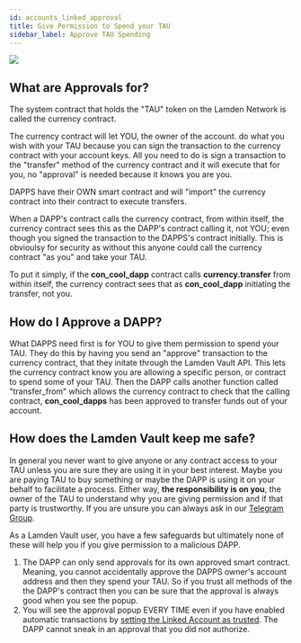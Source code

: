 ```yaml
---
id: accounts_linked_approval
title: Give Permission to Spend your TAU
sidebar_label: Approve TAU Spending
---
```


![](/img/wallet/linked_account_approve.png)

## What are Approvals for?
The system contract that holds the "TAU" token on the Lamden Network is called the currency contract.

The currency contract will let YOU, the owner of the account. do what you wish with your TAU because you can sign the transaction to the currency contract with your account keys. All you need to do is sign a transaction to the "transfer" method of the currency contract and it will execute that for you, no "approval" is needed because it knows you are you.

DAPPS have their OWN smart contract and will "import" the currency contract into their contract to execute transfers.

When a DAPP's contract calls the currency contract, from within itself, the currency contract sees this as the DAPP's contract calling it, not YOU; even though you signed the transaction to the DAPPS's contract initially.  This is obvioulsy for security as without this anyone could call the currency contract "as you" and take your TAU.

To put it simply, if the **con_cool_dapp** contract calls **currency.transfer** from within itself, the currency contract sees that as **con_cool_dapp** initiating the transfer, not you.

## How do I Approve a DAPP?
What DAPPS need first is for YOU to give them permission to spend your TAU.  They do this by having you send an "approve" transaction to the currency contract, that they initate through the Lamden Vault API.  This lets the currency contract know you are allowing a specific person, or contract to spend some of your TAU. Then the DAPP calls another function called "transfer_from" which allows the currency contract to check that the calling contract, **con_cool_dapps** has been approved to transfer funds out of your account.

## How does the Lamden Vault keep me safe?
In general you never want to give anyone or any contract access to your TAU unless you are sure they are using it in your best interest.  Maybe you are paying TAU to buy something or maybe the DAPP is using it on your behalf to facilitate a process.  Either way, **the responsibility is on you**, the owner of the TAU to understand why you are giving permission and if that party is trustworthy. If you are unsure you can always ask in our <u>[Telegram Group](https://t.me/lamdenchat)</u>.

As a Lamden Vault user, you have a few safeguards but ultimately none of these will help you if you give permission to a malicious DAPP.
1. The DAPP can only send approvals for its own approved smart contract.  Meaning, you cannot accidentally approve the DAPPS owner's account address and then they spend your TAU.  So if you trust all methods of the the DAPP's contract then you can be sure that the approval is always good when you see the popup.
2. You will see the approval popup EVERY TIME even if you have enabled automatic transactions by <u>[setting the Linked Account as trusted](/docs/wallet/accounts_linked_create#make-account-trusted)</u>.  The DAPP cannot sneak in an approval that you did not authorize.




